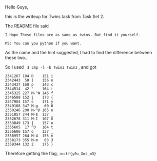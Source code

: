 Hello Guys,

this is the writeup for Twins task from Task Set 2.

The README file said 
```
I Hope These files are as same as twins. But find it yourself.

PS: You can you python if you want.
```

As the name and the hint suggested, I had to find the difference between these two..

So I used ``` $ cmp -l -b Twin1 Twin2``` , and got

```
2341267 104 D    151 i
2342443  50 (    156 n
2343437 160 p    143 c
2344514  42 "    164 t
2345325 227 M-^W 146 f
2346588 152 j    173 {
2347984 157 o    171 y
2349108 347 M-g   60 0
2350246 200 M-^@ 165 u
2351057 244 M-$  137 _
2352678 311 M-I  107 G
2353849 173 {    157 o
2355605  17 ^O   164 t
2355606 157 o    137 _
2356957 264 M-4  155 m
2358173 355 M-m   63 3
2359344 132 Z    175 }
```

Therefore getting the flag, ``` inctf{y0u_Got_m3} ```
